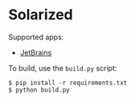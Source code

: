 # Solarized

Supported apps:
- [JetBrains](https://github.com/subtheme-pro/solarized/tree/master/apps/jetbrains)

To build, use the `build.py` script:

```shell script
$ pip install -r requirements.txt
$ python build.py
```
